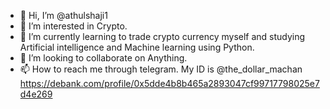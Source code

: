 - 👋 Hi, I’m @athulshaji1
- 👀 I’m interested in Crypto.
- 🌱 I’m currently learning to trade crypto currency myself and studying Artificial intelligence and Machine learning using Python.
- 💞️ I’m looking to collaborate on Anything. 
- 📫 How to reach me through telegram. My ID is @the_dollar_machan
https://debank.com/profile/0x5dde4b8b465a2893047cf99717798025e7d4e269
<!---
athulshaji1/athulshaji1 is a ✨ special ✨ repository because its `README.md` (this file) appears on your GitHub profile.
You can click the Preview link to take a look at your changes.
--->
